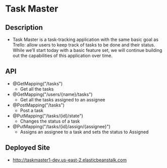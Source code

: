 # Task Master

## Description 
- Task Master is a task-tracking application with the same basic goal as Trello: allow users to keep 
track of tasks to be done and their status. While we’ll start today with a basic feature set,
 we will continue building out the capabilities of this application over time.
 
## API
- @GetMapping("/tasks")
    - Get all the tasks
- @GetMapping("/users/{name}/tasks")
    - Get all the tasks assigned to an assignee
- @PostMapping("/tasks")
    - Post a task 
- @PutMapping("/tasks/{id}/state")
    - Changes the status of a task
- @PutMapping("/tasks/{id}/assign/{assignee}")
    - Assigns an assignee to a task and sets the status to Assigned

 
## Deployed Site
- http://taskmaster1-dev.us-east-2.elasticbeanstalk.com

